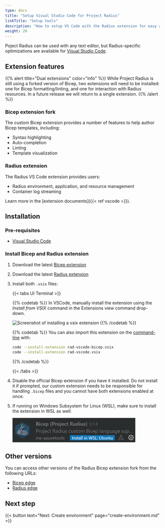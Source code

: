 ```yaml
---
type: docs
title: "Setup Visual Studio Code for Project Radius"
linkTitle: "Setup tools"
description: "How to setup VS Code with the Radius extension for easy application authoring"
weight: 20
---
```


Poject Radius can be used with any text editor, but Radius-specific optimizations are available for [Visual Studio Code](https://code.visualstudio.com/).

## Extension features

{{% alert title="Dual extensions" color="info" %}}
While Project Radius is still using a forked version of Bicep, two extensions will need to be installed: one for Bicep formatting/linting, and one for interaction with Radius resources. In a future release we will return to a single extension.
{{% /alert %}}

### Bicep extension fork

The custom Bicep extension provides a number of features to help author Bicep templates, including:

- Syntax highlighting
- Auto-completion
- Linting
- Template visualization

### Radius extension

The Radius VS Code extension provides users:

- Radius environment, application, and resource management
- Container log streaming

Learn more in the [extension documents]({{< ref vscode >}}).

## Installation

### Pre-requisites

- [Visual Studio Code](https://code.visualstudio.com/)

### Install Bicep and Radius extension

1. Download the latest [Bicep extension](https://get.radapp.dev/tools/vscode/stable/rad-vscode-bicep.vsix)

1. Download the latest [Radius extension](https://get.radapp.dev/tools/vscode/stable/rad-vscode.vsix)

1. Install both `.vsix` files:

   {{< tabs UI Terminal >}}

   {{% codetab %}}
   In VSCode, manually install the extension using the *Install from VSIX* command in the Extensions view command drop-down.

   <img src="./vsix-install.png" alt="Screenshot of installing a vsix extension" width=400>
   {{% /codetab %}}

   {{% codetab %}}
   You can also import this extension on the [command-line](https://code.visualstudio.com/docs/editor/extension-gallery#_install-from-a-vsix) with:

   ```bash
   code --install-extension rad-vscode-bicep.vsix
   code --install-extension rad-vscode.vsix
   ```

   {{% /codetab %}}

   {{< /tabs >}}

1. Disable the official Bicep extension if you have it installed. Do not install it if prompted, our custom extension needs to be responsible for handling `.bicep` files and you cannot have both extensions enabled at once.

1. If running on Windows Subsystem for Linux (WSL), make sure to install the extension in WSL as well:

   <img src="./wsl-extension.png" alt="Screenshot of installing a vsix extension in WSL" width=400>

## Other versions

You can access other versions of the Radius Bicep extension fork from the following URLs:

- [Bicep edge](https://radiuspublic.blob.core.windows.net/tools/vscode/edge/rad-vscode-bicep.vsix)
- [Radius edge](https://radiuspublic.blob.core.windows.net/tools/vscode/edge/rad-vscode.vsix)

## Next step

{{< button text="Next: Create environment" page="create-environment.md" >}}
